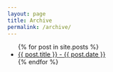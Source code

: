 ```yaml
---
layout: page
title: Archive
permalink: /archive/
---
```


<ul>
  {% for post in site.posts %}
    <li>
      <a href="{{ post.url }}">{{ post.title }} - {{ post.date }}</a>
    </li>
  {% endfor %}
</ul>
